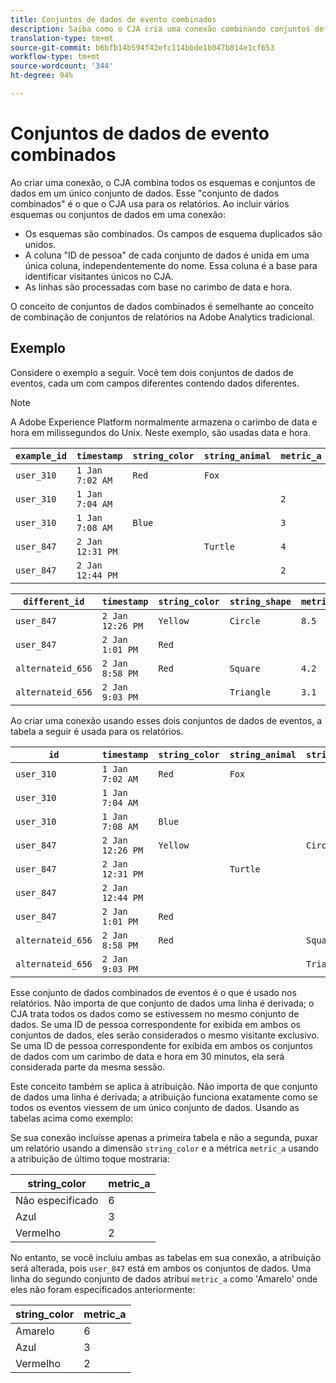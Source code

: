 ```yaml
---
title: Conjuntos de dados de evento combinados
description: Saiba como o CJA cria uma conexão combinando conjuntos de dados.
translation-type: tm+mt
source-git-commit: b6bfb14b594f42efc114bbde1b047b814e1cf653
workflow-type: tm+mt
source-wordcount: '344'
ht-degree: 94%

---
```



# Conjuntos de dados de evento combinados

Ao criar uma conexão, o CJA combina todos os esquemas e conjuntos de dados em um único conjunto de dados. Esse &quot;conjunto de dados combinados&quot; é o que o CJA usa para os relatórios. Ao incluir vários esquemas ou conjuntos de dados em uma conexão:

* Os esquemas são combinados. Os campos de esquema duplicados são unidos.
* A coluna &quot;ID de pessoa&quot; de cada conjunto de dados é unida em uma única coluna, independentemente do nome. Essa coluna é a base para identificar visitantes únicos no CJA.
* As linhas são processadas com base no carimbo de data e hora.

O conceito de conjuntos de dados combinados é semelhante ao conceito de combinação de conjuntos de relatórios na Adobe Analytics tradicional.

## Exemplo

Considere o exemplo a seguir. Você tem dois conjuntos de dados de eventos, cada um com campos diferentes contendo dados diferentes.

>[!NOTE]
>
>A Adobe Experience Platform normalmente armazena o carimbo de data e hora em milissegundos do Unix. Neste exemplo, são usadas data e hora.

| `example_id` | `timestamp` | `string_color` | `string_animal` | `metric_a` |
| --- | --- | --- | --- | --- |
| `user_310` | `1 Jan 7:02 AM` | `Red` | `Fox` |  |
| `user_310` | `1 Jan 7:04 AM` |  |  | `2` |
| `user_310` | `1 Jan 7:08 AM` | `Blue` |  | `3` |
| `user_847` | `2 Jan 12:31 PM` |  | `Turtle` | `4` |
| `user_847` | `2 Jan 12:44 PM` |  |  | `2` |

| `different_id` | `timestamp` | `string_color` | `string_shape` | `metric_b` |
| --- | --- | --- | --- | --- |
| `user_847` | `2 Jan 12:26 PM` | `Yellow` | `Circle` | `8.5` |
| `user_847` | `2 Jan 1:01 PM` | `Red` |  |  |
| `alternateid_656` | `2 Jan 8:58 PM` | `Red` | `Square` | `4.2` |
| `alternateid_656` | `2 Jan 9:03 PM` |  | `Triangle` | `3.1` |

Ao criar uma conexão usando esses dois conjuntos de dados de eventos, a tabela a seguir é usada para os relatórios.

| `id` | `timestamp` | `string_color` | `string_animal` | `string_shape` | `metric_a` | `metric_b` |
| --- | --- | --- | --- | --- | --- | --- |
| `user_310` | `1 Jan 7:02 AM` | `Red` | `Fox` |  |  |  |
| `user_310` | `1 Jan 7:04 AM` |  |  |  | `2` |  |
| `user_310` | `1 Jan 7:08 AM` | `Blue` |  |  | `3` |  |
| `user_847` | `2 Jan 12:26 PM` | `Yellow` |  | `Circle` |  | `8.5` |
| `user_847` | `2 Jan 12:31 PM` |  | `Turtle` |  | `4` |  |
| `user_847` | `2 Jan 12:44 PM` |  |  |  | `2` |  |
| `user_847` | `2 Jan 1:01 PM` | `Red` |  |  |  |  |
| `alternateid_656` | `2 Jan 8:58 PM` | `Red` |  | `Square` |  | `4.2` |
| `alternateid_656` | `2 Jan 9:03 PM` |  |  | `Triangle` |  | `3.1` |

Esse conjunto de dados combinados de eventos é o que é usado nos relatórios. Não importa de que conjunto de dados uma linha é derivada; o CJA trata todos os dados como se estivessem no mesmo conjunto de dados. Se uma ID de pessoa correspondente for exibida em ambos os conjuntos de dados, eles serão considerados o mesmo visitante exclusivo. Se uma ID de pessoa correspondente for exibida em ambos os conjuntos de dados com um carimbo de data e hora em 30 minutos, ela será considerada parte da mesma sessão.

Este conceito também se aplica à atribuição. Não importa de que conjunto de dados uma linha é derivada; a atribuição funciona exatamente como se todos os eventos viessem de um único conjunto de dados. Usando as tabelas acima como exemplo:

Se sua conexão incluísse apenas a primeira tabela e não a segunda, puxar um relatório usando a dimensão `string_color` e a métrica `metric_a` usando a atribuição de último toque mostraria:

| string_color | metric_a |
| --- | --- |
| Não especificado | 6 |
| Azul | 3 |
| Vermelho | 2 |

No entanto, se você incluiu ambas as tabelas em sua conexão, a atribuição será alterada, pois `user_847` está em ambos os conjuntos de dados. Uma linha do segundo conjunto de dados atribui `metric_a` como &#39;Amarelo&#39; onde eles não foram especificados anteriormente:

| string_color | metric_a |
| --- | --- |
| Amarelo | 6 |
| Azul | 3 |
| Vermelho | 2 |

